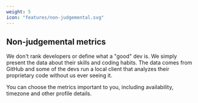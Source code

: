 ```yaml
---
weight: 5
icon: "features/non-judgemental.svg"
---
```


## Non-judgemental metrics

We don't rank developers or define what a "good" dev is. We simply present the data about their skills and coding habits. The data comes from GitHub and some of the devs run a local client that analyzes their proprietary code without us ever seeing it.

You can choose the metrics important to you, including availability, timezone and other profile details.
